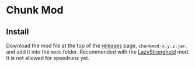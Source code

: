 # Chunk Mod

## Install

Download the mod file at the top of the [releases](https://github.com/Mario0051/chunk-mod/releases) page, `chunkmod-x.y.z.jar`, and add it into the `mods` folder. Recommended with the [LazyStronghold](https://github.com/Gregor0410/LazyStronghold) mod. It is not allowed for speedruns yet.
